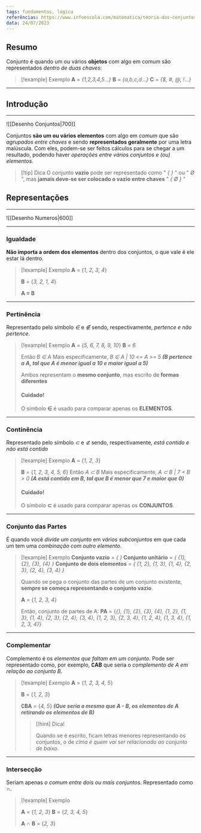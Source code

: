 ```yaml
---
tags: fundamentos, lógica
referências: https://www.infoescola.com/matematica/teoria-dos-conjuntos, https://brasilescola.uol.com.br/matematica/conjunto.htm, https://www.todamateria.com.br/matematica/conjuntos/
data: 24/07/2023
---
```


## Resumo

Conjunto é quando um ou vários **objetos** com algo em comum são representados *dentro de duas chaves*:

>[!example] Exemplo
**A** = *{1,2,3,4,5...}* 
**B** = *{a,b,c,d...}* 
**C** = *{$, #, @, !...}*

---
## Introdução
---

![[Desenho Conjuntos|700]]

Conjuntos **são um ou vários elementos** com algo em *comum* que são *agrupados entre chaves* e sendo **representados geralmente** por uma letra maiúscula. Com eles, podem-se ser feitos cálculos para se chegar a um resultado, podendo haver *operações entre vários conjuntos e (ou) elementos.*

>[!tip] Dica
>O conjunto **vazio** pode ser representado como " *{ }* " ou " *Ø* ", mas **jamais deve-se ser colocado o vazio entre chaves** "  *{ Ø }* "

## Representações
---
![[Desenho Numeros|600]]

---
### Igualdade
**Não importa a ordem dos elementos** dentro dos conjuntos, o que vale é ele estar lá dentro.

>[!example] Exemplo
>**A** = {*1, 2, 3, 4*}
>
>**B** = {*3, 2, 1, 4*}
>
>**A = B**

---
### Pertinência
Representado pelo símbolo *∈* e *∉* sendo, respectivamente, *pertence e não pertence*.

>[!example] Exemplo
>**A** = {*5, 6, 7, 8, 9, 10*}
>**B** = *6*
>
>Então *B ∈ A*
>Mais especificamente, *B ∈ A | 10 <= A >= 5* ***(B pertence a A, tal que A é menor igual a 10 e maior igual a 5)***
>
>Ambos representam o **mesmo conjunto**, mas escrito de **formas diferentes**
>
>#### Cuidado!
>O símbolo **∈** é usado para comparar apenas os **ELEMENTOS**.

---
### Continência 
Representado pelo símbolo *⊂* e *⊄* sendo, respectivamente, *está contido e não está contido*

>[!example] Exemplo
>**A** = {*1, 2, 3*} 
>
>**B** = {*1, 2, 3, 4, 5, 6*}
>Então *A ⊂ B* 
>Mais especificamente, *A ⊂ B | 7 < B > 0* ***(A está contido em B, tal que B é menor que 7 e maior que 0)***
>
>#### Cuidado!
>
>O símbolo **⊂** é usado para comparar apenas os **CONJUNTOS**.

---
### Conjunto das Partes
É quando você *divide um conjunto* em *vários subconjuntos* em que cada um tem uma *combinação com outro elemento*.

>[!example] Exemplo
>**Conjunto vazio** = *{ }*
>**Conjunto unitário** = *{ {1}, {2}, {3}, {4} }*
>**Conjunto de dois elementos** = *{ {1, 2}, {1, 3}, {1, 4}, {2, 3}, {2, 4}, {3, 4} }*
>
>Quando se pega o conjunto das partes de um conjunto existente, **sempre se começa representando o conjunto vazio**.
>
>**A** = {*1, 2, 3, 4*}
>
>Então, conjunto de partes de A:
>**PA** = {*{}, {1}, {2}, {3}, {4}, {1, 2}, {1, 3}, {1, 4}, {2, 3}, {2, 4}, {3, 4}, {1, 2, 3}, {2, 3, 4}, {1, 2, 4}, {1, 3, 4}, {1, 2, 3, 4}*} 

---
### Complementar
Complemento é os *elementos que faltam em um conjunto*. Pode ser representado como, por exemplo, **∁AB** que seria o *complemento de A em relação ao conjunto B*. 

>[!example] Exemplo
>**A** = {*1, 2, 3, 4, 5*}
>
>**B** = {*1, 2, 3*}
>
>**∁BA** = {*4, 5*} ***(Que seria o mesmo que A - B, os elementos de A retirando os elementos de B)***
>
>>[!hint] Dica!
>>
>>Quando se é escrito, ficam letras menores representando os conjuntos, o de *cima é quem vai ser relacionado ao conjunto de baixo*.

---
### Intersecção
Seriam apenas *o comum entre dois ou mais conjuntos*. Representado como **∩**.

>[!example] Exemplo
>
>**A** = {*1, 2, 3*}
>**B** = {*2, 3, 4, 5*}
>
>**A** ∩ **B** = {*2, 3*}
>
